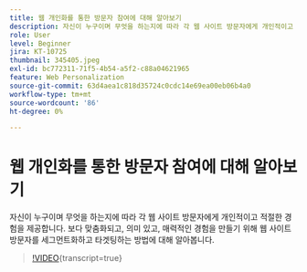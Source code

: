 ```yaml
---
title: 웹 개인화를 통한 방문자 참여에 대해 알아보기
description: 자신이 누구이며 무엇을 하는지에 따라 각 웹 사이트 방문자에게 개인적이고 적절한 경험을 제공합니다. 보다 맞춤화되고, 의미 있고, 매력적인 경험을 만들기 위해 웹 사이트 방문자를 세그먼트화하고 타겟팅하는 방법에 대해 알아봅니다.
role: User
level: Beginner
jira: KT-10725
thumbnail: 345405.jpeg
exl-id: bc772311-71f5-4b54-a5f2-c88a04621965
feature: Web Personalization
source-git-commit: 63d4aea1c818d35724c0cdc14e69ea00eb06b4a0
workflow-type: tm+mt
source-wordcount: '86'
ht-degree: 0%

---
```


# 웹 개인화를 통한 방문자 참여에 대해 알아보기

자신이 누구이며 무엇을 하는지에 따라 각 웹 사이트 방문자에게 개인적이고 적절한 경험을 제공합니다. 보다 맞춤화되고, 의미 있고, 매력적인 경험을 만들기 위해 웹 사이트 방문자를 세그먼트화하고 타겟팅하는 방법에 대해 알아봅니다.

>[!VIDEO](https://video.tv.adobe.com/v/345405/?quality=12&learn=on){transcript=true}
